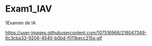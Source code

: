 # Exam1_IAV
 1Examen de IA


https://user-images.githubusercontent.com/107516968/218047349-6c3cba33-9206-4540-b0bd-f011becc215e.gif
